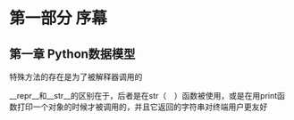 # 第一部分 序幕

## 第一章 Python数据模型

特殊方法的存在是为了被解释器调用的

__repr__和__str__的区别在于，后者是在str（　）函数被使用，或是在用print函数打印一个对象的时候才被调用的，并且它返回的字符串对终端用户更友好
